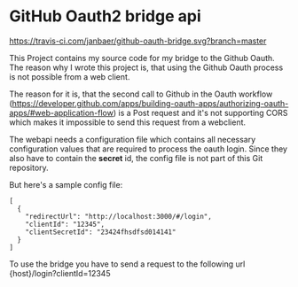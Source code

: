 # GitHub Oauth2 bridge api

https://travis-ci.com/janbaer/github-oauth-bridge.svg?branch=master

This Project contains my source code for my bridge to the Github Oauth. The reason why I wrote this
project is, that using the Github Oauth process is not possible from a web client.

The reason for it is, that the second call to Github in the Oauth workflow
(https://developer.github.com/apps/building-oauth-apps/authorizing-oauth-apps/#web-application-flow) 
is a Post request and it's not supporting CORS which makes it impossible to send this request from a
webclient.

The webapi needs a configuration file which contains all necessary configuration values that are
required to process the oauth login. Since they also have to contain the **secret** id, the config file
is not part of this Git repository.

But here's a sample config file:

```
[
  {
    "redirectUrl": "http://localhost:3000/#/login",
    "clientId": "12345",
    "clientSecretId": "23424fhsdfsd014141"
  }
]
```

To use the bridge you have to send a request to the following url {host}/login?clientId=12345

